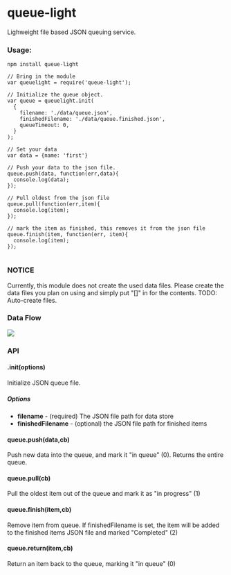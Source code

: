 # queue-light
Lighweight file based JSON queuing service.

### Usage:

``` npm install queue-light ```

```
// Bring in the module
var queuelight = require('queue-light');

// Initialize the queue object.
var queue = queuelight.init(
  {
    filename: './data/queue.json',
    finishedFilename: './data/queue.finished.json',
    queueTimeout: 0,
  }
);

// Set your data
var data = {name: 'first'}

// Push your data to the json file.
queue.push(data, function(err,data){
  console.log(data);
});

// Pull oldest from the json file
queue.pull(function(err,item){
  console.log(item);
});

// mark the item as finished, this removes it from the json file
queue.finish(item, function(err, item){
  console.log(item);
});


```
### NOTICE

Currently, this module does not create the used data files.  Please create the data files you plan on using and simply put "[]" in for the contents.  TODO: Auto-create files.

### Data Flow

![](https://github.com/rackfx/queue-light/blob/master/queue-light-flow.png?raw=true)

### API

#### .init(options)

Initialize JSON queue file.

##### Options
- **filename** - (required) The JSON file path for data store
- **finishedFilename** - (optional) the JSON file path for finished items

#### queue.push(data,cb)

Push new data into the queue, and mark it "in queue" (0).  Returns the entire queue.

#### queue.pull(cb)

Pull the oldest item out of the queue and mark it as "in progress" (1)

#### queue.finish(item,cb)

Remove item from queue.  If finishedFilename is set, the item will be added to the finished items JSON file and marked "Completed" (2)

#### queue.return(item,cb)

Return an item back to the queue, marking it "in queue" (0)
